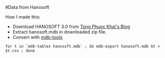#Data from Hanosoft

How I made this:

 - Download HANOSOFT 3.0 from [Tong Phuoc Khai's Blog][1]
 - Extract hanosoft.mdb in downloaded zip file.
 - Convert with [mdb-tools][2]

``
for t in `mdb-tables hanosoft.mdb` ; do mdb-export hanosoft.mdb $t > $t.csv ; done
``

[1]: http://tongphuockhai.wordpress.com/
[2]: http://mdbtools.sourceforge.net/
